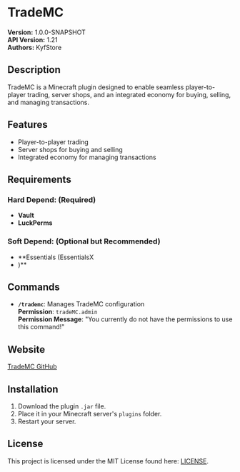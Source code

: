 ﻿# TradeMC

**Version:** 1.0.0-SNAPSHOT  
**API Version:** 1.21  
**Authors:** KyfStore

## Description
TradeMC is a Minecraft plugin designed to enable seamless player-to-player trading, server shops, and an integrated economy for buying, selling, and managing transactions.

## Features
- Player-to-player trading
- Server shops for buying and selling
- Integrated economy for managing transactions

## Requirements
### Hard Depend: (Required)
- **Vault**
- **LuckPerms**
### Soft Depend: (Optional but Recommended)
- **Essentials (EssentialsX
- )**

## Commands
- **`/trademc`**: Manages TradeMC configuration  
  **Permission**: `tradeMC.admin`  
  **Permission Message**: "You currently do not have the permissions to use this command!"

## Website
[TradeMC GitHub](https://github.com/KyfStore11k/TradeMC)

## Installation
1. Download the plugin `.jar` file.
2. Place it in your Minecraft server's `plugins` folder.
3. Restart your server.

## License
This project is licensed under the MIT License found here: [LICENSE](https://github.com/KyfStore11k/TradeMC/blob/master/LICENSE).
